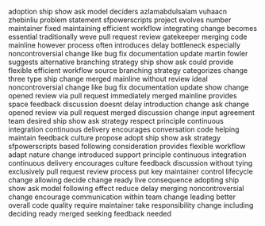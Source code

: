 adoption ship show ask model deciders azlamabdulsalam vuhaacn zhebinliu problem statement sfpowerscripts project evolves number maintainer fixed maintaining efficient workflow integrating change becomes essential traditionally weve pull request review gatekeeper merging code mainline however process often introduces delay bottleneck especially noncontroversial change like bug fix documentation update martin fowler suggests alternative branching strategy ship show ask could provide flexible efficient workflow source branching strategy categorizes change three type ship change merged mainline without review ideal noncontroversial change like bug fix documentation update show change opened review via pull request immediately merged mainline provides space feedback discussion doesnt delay introduction change ask change opened review via pull request merged discussion change input agreement team desired ship show ask strategy respect principle continuous integration continuous delivery encourages conversation code helping maintain feedback culture propose adopt ship show ask strategy sfpowerscripts based following consideration provides flexible workflow adapt nature change introduced support principle continuous integration continuous delivery encourages culture feedback discussion without tying exclusively pull request review process put key maintainer control lifecycle change allowing decide change ready live consequence adopting ship show ask model following effect reduce delay merging noncontroversial change encourage communication within team change leading better overall code quality require maintainer take responsibility change including deciding ready merged seeking feedback needed
